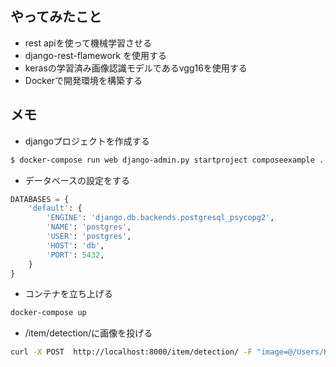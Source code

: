 ## やってみたこと
- rest apiを使って機械学習させる
- django-rest-flamework を使用する
- kerasの学習済み画像認識モデルであるvgg16を使用する
- Dockerで開発環境を構築する

## メモ
- djangoプロジェクトを作成する
```bash
$ docker-compose run web django-admin.py startproject composeexample .
```

- データベースの設定をする
```python
DATABASES = {
    'default': {
        'ENGINE': 'django.db.backends.postgresql_psycopg2',
        'NAME': 'postgres',
        'USER': 'postgres',
        'HOST': 'db',
        'PORT': 5432,
    }
}
```

- コンテナを立ち上げる
```bash
docker-compose up
```

- /item/detection/に画像を投げる
```bash
curl -X POST  http://localhost:8000/item/detection/ -F "image=@/Users/KoYoshizawa/Desktop/dog_img_long-chihuahua.jpg"
```

